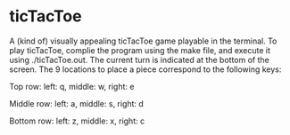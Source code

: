 # ticTacToe
A (kind of) visually appealing ticTacToe game playable in the terminal.
To play ticTacToe, complie the program using the make file, and execute
it using ./ticTacToe.out. The current turn is indicated at the bottom of
the screen. The 9 locations to place a piece correspond to the following keys:

Top row: left: q, middle: w, right: e

Middle row: left: a, middle: s, right: d

Bottom row: left: z, middle: x, right: c
